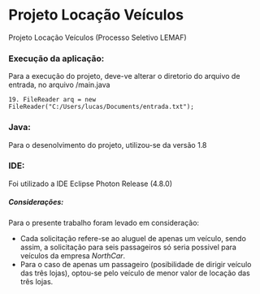 # Projeto Locação Veículos
Projeto Locação Veículos (Processo Seletivo LEMAF)

### Execução da aplicação: 
Para a execução do projeto, deve-ve alterar o diretorio do arquivo de entrada, no arquivo /main.java
~~~
19. FileReader arq = new FileReader("C:/Users/lucas/Documents/entrada.txt");
~~~

### Java:
Para o desenolvimento do projeto, utilizou-se da versão 1.8

### IDE:
Foi utilizado a IDE Eclipse Photon Release (4.8.0)

##### Considerações:
Para o presente trabalho foram levado em consideração:
- Cada solicitação refere-se ao aluguel de apenas um veículo, sendo assim, a solicitação para seis passageiros só seria possivel para veículos da empresa *NorthCar*.
- Para o caso de apenas um passageiro (posibilidade de dirigir veículo das três lojas), optou-se pelo veículo de menor valor de locação das três lojas.